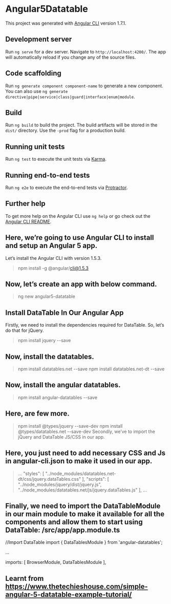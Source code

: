 # Angular5Datatable

This project was generated with [Angular CLI](https://github.com/angular/angular-cli) version 1.7.1.

## Development server

Run `ng serve` for a dev server. Navigate to `http://localhost:4200/`. The app will automatically reload if you change any of the source files.

## Code scaffolding

Run `ng generate component component-name` to generate a new component. You can also use `ng generate directive|pipe|service|class|guard|interface|enum|module`.

## Build

Run `ng build` to build the project. The build artifacts will be stored in the `dist/` directory. Use the `-prod` flag for a production build.

## Running unit tests

Run `ng test` to execute the unit tests via [Karma](https://karma-runner.github.io).

## Running end-to-end tests

Run `ng e2e` to execute the end-to-end tests via [Protractor](http://www.protractortest.org/).

## Further help

To get more help on the Angular CLI use `ng help` or go check out the [Angular CLI README](https://github.com/angular/angular-cli/blob/master/README.md).

## Here, we’re going to use Angular CLI to install and setup an Angular 5 app.

Let’s install the Angular CLI with version 1.5.3.

> npm install -g @angular/cli@1.5.3

## Now, let’s create an app with below command.

> ng new angular5-datatable
## Install DataTable In Our Angular App
Firstly, we need to install the dependencies required for DataTable.
So, let’s do that for jQuery.

> npm install jquery --save
## Now, install the datatables.

> npm install datatables.net --save
> npm install datatables.net-dt --save
## Now, install the angular datatables.

> npm install angular-datatables --save
## Here, are few more.

> npm install @types/jquery --save-dev
> npm install @types/datatables.net --save-dev
Secondly, we’ve to import the jQuery and DataTable JS/CSS in our app.

## Here, you just need to add necessary CSS and Js in angular-cli.json to make it used in our app.
>...
>  "styles": [
        "../node_modules/datatables.net-dt/css/jquery.dataTables.css"
      ],
      "scripts": [
        "../node_modules/jquery/dist/jquery.js",
        "../node_modules/datatables.net/js/jquery.dataTables.js"
      ],
>...

## Finally, we need to import the DataTableModule in our main module to make it available for all the components and allow them to start using DataTable: /src/app/app.module.ts

//Import DataTable
import { DataTablesModule } from 'angular-datatables';

...

  imports: [
    BrowserModule,
    DataTablesModule
  ],

  ## Learnt from https://www.thetechieshouse.com/simple-angular-5-datatable-example-tutorial/